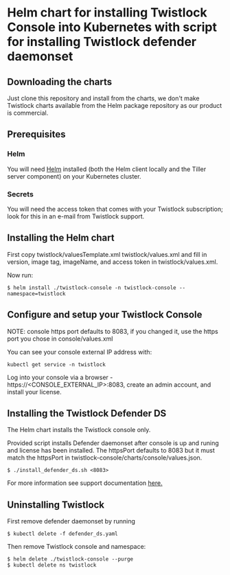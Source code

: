 # Helm chart for installing Twistlock Console into Kubernetes with script for installing Twistlock defender daemonset 

## Downloading the charts

Just clone this repository and install from the charts, we don't make Twistlock charts available from the Helm package repository as our product is commercial.

## Prerequisites

### Helm 

You will need [Helm](https://helm.sh/) installed (both the Helm client locally and the Tiller server component) on your Kubernetes cluster. 

### Secrets

You will need the access token that comes with your Twistlock subscription; look for this in an e-mail from Twistlock support.

## Installing the Helm chart

First copy twistlock/valuesTemplate.xml twistlock/values.xml 
and fill in version, image tag, imageName, and  access token in twistlock/values.xml.

Now run:

	$ helm install ./twistlock-console -n twistlock-console --namespace=twistlock

	
## Configure and setup your Twistlock Console

NOTE: console https port defaults to 8083, if you changed it, use the https port you chose in console/values.xml

You can see your console external IP address with:

	kubectl get service -n twistlock
	
Log into your console via a browser - https://<CONSOLE_EXTERNAL_IP>:8083, create an admin account, and install your license.  

## Installing the Twistlock Defender DS

The Helm chart installs the Twistlock console only.  

Provided script installs Defender daemonset after console is up and runing and license has been installed.  The httpsPort defaults to 8083 but it must match the httpsPort in twistlock-console/charts/console/values.json.

	$ ./install_defender_ds.sh <8083>

For more information see support documentation [here.](https://docs.twistlock.com/docs/latest/install/install_kubernetes.html#_install_defender)

## Uninstalling Twistlock

First remove defender daemonset by running

	$ kubectl delete -f defender_ds.yaml

Then remove Twistlock console and namespace:

	$ helm delete ./twistlock-console --purge
	$ kubectl delete ns twistlock 
